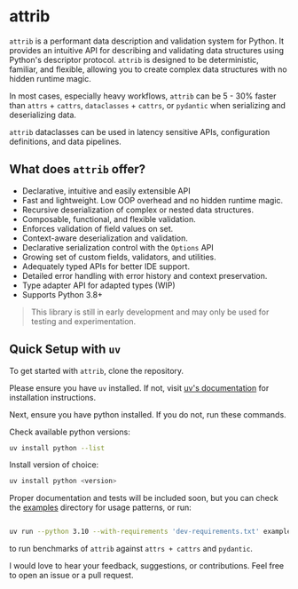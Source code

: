 # attrib

`attrib` is a performant data description and validation system for Python. It provides an intuitive API for describing and validating data structures using Python's descriptor protocol. `attrib` is designed to be deterministic, familiar, and flexible, allowing you to create complex data structures with no hidden runtime magic.

In most cases, especially heavy workflows, `attrib` can be 5 - 30% faster than `attrs` + `cattrs`, `dataclasses` + `cattrs`, or `pydantic` when serializing and deserializing data.

`attrib` dataclasses can be used in latency sensitive APIs, configuration definitions, and data pipelines.

## What does `attrib` offer?

- Declarative, intuitive and easily extensible API
- Fast and lightweight. Low OOP overhead and no hidden runtime magic.
- Recursive deserialization of complex or nested data structures.
- Composable, functional, and flexible validation.
- Enforces validation of field values on set.
- Context-aware deserialization and validation.
- Declarative serialization control with the `Options` API
- Growing set of custom fields, validators, and utilities.
- Adequately typed APIs for better IDE support.
- Detailed error handling with error history and context preservation.
- Type adapter API for adapted types (WIP)
- Supports Python 3.8+

> This library is still in early development and may only be used for testing and experimentation.

## Quick Setup with `uv`

To get started with `attrib`, clone the repository.

Please ensure you have `uv` installed. If not, visit [uv's documentation](https://docs.astral.sh/uv/getting-started/installation/) for installation instructions.

Next, ensure you have python installed. If you do not, run these commands.

Check available python versions:

```bash
uv install python --list
```

Install version of choice:

```bash
uv install python <version>
```

Proper documentation and tests will be included soon, but you can check the [examples](/attrib/examples/) directory for usage patterns, or run:

```bash

uv run --python 3.10 --with-requirements 'dev-requirements.txt' examples/main.py 1000 -OO -B
```

to run benchmarks of `attrib` against `attrs + cattrs` and `pydantic`.

I would love to hear your feedback, suggestions, or contributions. Feel free to open an issue or a pull request.
